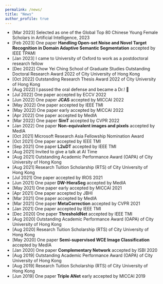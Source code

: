 ```yaml
---
permalink: /news/
title: "News"
author_profile: true
---
```


* [Mar 2023] Selected as one of the Global Top 80 Chinese Young Female Scholars in Artificial Intelligence, 2023 <br>
* [Feb 2023] One paper **Handling Open-set Noise and Novel Target Recognition in Domain Adaptive Semantic Segmentation** accepted by IEEE TPAMI <br>
* [Jan 2023] I came to University of Oxford to work as a postdoctoral research fellow <br>
* [Dec 2022] Chow Yei Ching School of Graduate Studies Outstanding Doctoral Research Award 2022 of City University of Hong Kong <br>
* [Oct 2022] Outstanding Research Thesis Award 2022 of City University of Hong Kong <br>
* [Aug 2022] I passed the oral defense and became a Dr.! 🌟 <br> 
* [Jul 2022] One paper accepted by ECCV 2022 <br> 
* [Jun 2022] One paper **JCAS** accepted by MICCAI 2022 <br> 
* [May 2022] One paper accepted by IEEE TMI <br> 
* [May 2022] One paper early accepted by MICCAI 2022 <br> 
* [Apr 2022] One paper accepted by MedIA <br> 
* [Mar 2022] One paper **SimT** accepted by CVPR 2022 <br> 
* [Jan 2022] One paper **Non-equivalent images and pixels** accepted by MedIA <br> 
* [Oct 2021] Microsoft Research Asia Fellowship Nomination Award <br> 
* [Oct 2021] One paper accepted by IEEE TMI <br> 
* [Sep 2021] One paper **L2uDT** accepted by IEEE TMI <br> 
* [Aug 2021] Invited to give a talk at AI Time <br>
* [Aug 2021] Outstanding Academic Performance Award (OAPA) of City University of Hong Kong <br>
* [Aug 2021] Research Tuition Scholarship (RTS) of City University of Hong Kong <br>
* [Jul 2021] One paper accepted by IROS 2021 <br> 
* [Jun 2021] One paper **DW-HieraSeg** accepted by MedIA <br> 
* [May 2021] One paper early accepted by MICCAI 2021 <br> 
* [Apr 2021] One paper accepted by JBHI <br> 
* [Mar 2021] One paper accepted by MedIA <br> 
* [Mar 2021] One paper **MetaCorrection** accepted by CVPR 2021 <br> 
* [Jan 2021] One paper accepted by IEEE TMI <br> 
* [Dec 2020] One paper **ThresholdNet** accepted by IEEE TMI <br> 
* [Aug 2020] Outstanding Academic Performance Award (OAPA) of City University of Hong Kong <br>
* [Aug 2020] Research Tuition Scholarship (RTS) of City University of Hong Kong <br>
* [May 2020] One paper **Semi-supervised WCE Image Classification** accepted by MedIA <br> 
* [Jan 2020] One paper **Complementary Network** accepted by ISBI 2020 <br> 
* [Aug 2019] Outstanding Academic Performance Award (OAPA) of City University of Hong Kong <br>
* [Aug 2019] Research Tuition Scholarship (RTS) of City University of Hong Kong <br>
* [Jun 2019] One paper **Triple ANet** early accepted by MICCAI 2019 <br>
